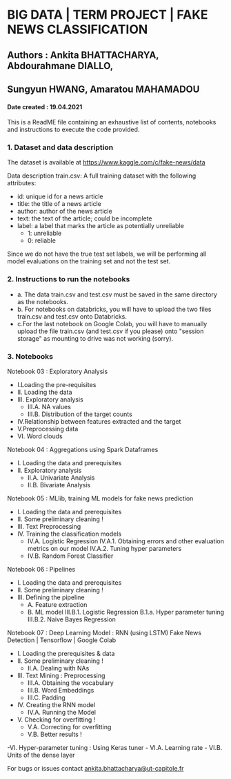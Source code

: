 # BIG DATA | TERM PROJECT | FAKE NEWS CLASSIFICATION
## Authors : Ankita BHATTACHARYA, Abdourahmane DIALLO, 
##           Sungyun HWANG, Amaratou MAHAMADOU
#### Date created : 19.04.2021


This is a ReadME file containing an exhaustive list of contents,
notebooks and instructions to execute the code provided. 

### 1. Dataset and data description
The dataset is available at 
https://www.kaggle.com/c/fake-news/data

Data description
train.csv: A full training dataset with the following attributes:

- id: unique id for a news article
- title: the title of a news article
- author: author of the news article
- text: the text of the article; could be incomplete
- label: a label that marks the article as potentially unreliable
	- 1: unreliable
	- 0: reliable

Since we do not have the true test set labels, we will be performing 
all model evaluations on the training set and not the test set.

### 2. Instructions to run the notebooks
- a. The data train.csv and test.csv must be saved in the same directory as the 
notebooks. 
- b. For notebooks on databricks, you will have to upload the two files 
train.csv and test.csv onto Databricks.
- c.For the last notebook on Google Colab, you will have to manually upload
the file train.csv (and test.csv if you please) onto "session storage" as 
mounting to drive was not working (sorry). 

### 3. Notebooks
Notebook 03 : Exploratory Analysis

- I.Loading the pre-requisites
- II. Loading the data
- III. Exploratory analysis
	- 	III.A. NA values
	- 	III.B. Distribution of the target counts
- IV.Relationship between features extracted and the target
- V.Preprocessing data
- VI. Word clouds


Notebook 04 : Aggregations using Spark Dataframes

- I. Loading the data and prerequisites
- II. Exploratory analysis
	- 	II.A. Univariate Analysis
	- 	II.B. Bivariate Analysis

Notebook 05 : MLlib, training ML models for fake news prediction

- I. Loading the data and prerequisites
- II. Some preliminary cleaning !
- III. Text Preprocessing
- IV. Training the classification models
	- 	IV.A. Logistic Regression
			IV.A.1. Obtaining errors and other evaluation metrics on our model
			IV.A.2. Tuning hyper parameters
	-	IV.B. Random Forest Classifier


Notebook 06 : Pipelines 

- I. Loading the data and prerequisites
- II. Some preliminary cleaning !
- III. Defining the pipeline
	-	A. Feature extraction
	-	B. ML model
			III.B.1. Logistic Regression
				B.1.a. Hyper parameter tuning
			III.B.2. Naive Bayes Regression
		
		
Notebook 07 : Deep Learning Model : RNN (using LSTM)
Fake News Detection | Tensorflow | Google Colab
- I. Loading the prerequisites & data
- II. Some preliminary cleaning !
	- 	II.A. Dealing with NAs
- III. Text Mining : Preprocessing
	-	III.A. Obtaining the vocabulary
	-	III.B. Word Embeddings
	-	III.C. Padding
- IV. Creating the RNN model
	- 	IV.A. Running the Model
- V. Checking for overfitting !
	-	V.A. Correcting for overfitting
	- 	V.B. Better results !

-VI. Hyper-parameter tuning : Using Keras tuner
	-	VI.A. Learning rate
	-	VI.B. Units of the dense layer

For bugs or issues contact  ankita.bhattacharya@ut-capitole.fr

